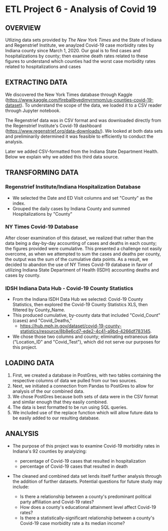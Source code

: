# ETL Project 6 - Analysis of Covid 19

## OVERVIEW

Utlizing data sets provided by *The New York Times* and the State of Indiana and Regenstrief Institute, we anaylzed Covid-19 case morbidity rates by Indiana county since March 1, 2020. Our goal is to find cases and hospitalizations by county; then examine death rates related to these figures to understand which counties had the worst case morbidity rates related to hospitalizations and cases

## EXTRACTING DATA 

We discovered the New York Times database through Kaggle (https://www.kaggle.com/fireballbyedimyrnmom/us-counties-covid-19-dataset). To understand the scope of the data, we loaded it to a CSV reader through Jupyter notebook. 

The Regenstrief data was in CSV format and was downloaded directly from the Regenstrief Institute's Covid-19 dashboard (https://www.regenstrief.org/data-downloads/). We looked at both data sets and preliminarily determined it was feasible to efficiently to conduct the analysis.

Later we added CSV-formatted from the Indiana State Department Health. Below we explain why we added this third data source. 

## TRANSFORMING DATA

### Regenstrief Institute/Indiana Hospitalization Database 

- We selected the Date and ED Visit columns and set "County" as the index. 
- Grouped the daily cases by Indiana County and summed Hospitalizations by "County"

### NY Times Covid-19 Database

After closer examination of this dataset, we realized that rather than the data being a day-by-day accounting of cases and deaths in each county; the figures provided were cumulative. This presented a challenge not easily overcome, as when we attempted to sum the cases and deaths per county, the output was the sum of the cumulative data points. As a result, we decided to abandon the use of NY Times Covid-19 database in favor of utilizing Indiana State Department of Health (ISDH) accounting deaths and cases by county.

### IDSH Indiana Data Hub - Covid-19 County Statistics 

- From the Indiana ISDH Data Hub we selected: Covid-19 County Statistics, then explored the Covid-19 County Statistics XLS, then filtered by County_Name.
- This produced cumulative, by-county data that included "Covid_Count" (cases) and "Covid_Deaths," 
  - https://hub.mph.in.gov/dataset/covid-19-county-statistics/resource/8b8e6cd7-ede2-4c41-a9bd-4266df783145.
- We chose those two columns and county; eliminating extraneous data ("Location_ID" and "Covid_Test"), which did not serve our purposes for this project.

## LOADING DATA

1. First, we created a database in PostGres, with two tables containing the respective columns of data we pulled from our two sources.
1. Next, we initiated a connection from Pandas to PostGres to allow for analysis of the our combined data.
  1. We chose PostGres because both sets of data were in the CSV format and similar enough that they easily combined.
1. The data is best formatted to be run using SQL queries.
1. We included use of the replace function which will allow future data to be easily added to our resulting database.

## ANALYSIS

- The purpose of this project was to examine Covid-19 morbidity rates in Indiana's 92 counties by analyizing:
  - percentage of Covid-19 cases that resulted in hospitalization
  - percentage of Covid-19 cases that resulted in death

- The cleaned and combined data set lends itself further analysis through the addition of further datasets. Potential questions for future study may include:
  - Is there a relationship between a county's predominant political party affiliation and Covid-19 rates?
  - How does a county's educational attainment level affect Covid-19 rates?
  - Is there a statistically-significant relationship between a county's Covid-19 case morbidity rate a its median income?
  

 

